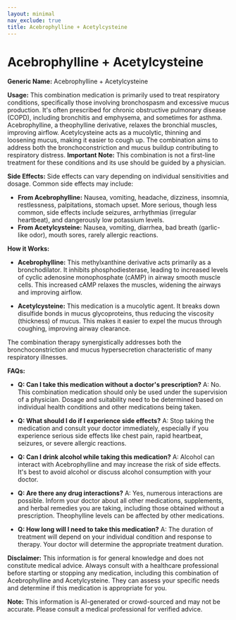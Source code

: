 ```yaml
---
layout: minimal
nav_exclude: true
title: Acebrophylline + Acetylcysteine
---
```


# Acebrophylline + Acetylcysteine

**Generic Name:** Acebrophylline + Acetylcysteine

**Usage:** This combination medication is primarily used to treat respiratory conditions, specifically those involving bronchospasm and excessive mucus production.  It's often prescribed for chronic obstructive pulmonary disease (COPD), including bronchitis and emphysema, and sometimes for asthma.  Acebrophylline, a theophylline derivative, relaxes the bronchial muscles, improving airflow. Acetylcysteine acts as a mucolytic, thinning and loosening mucus, making it easier to cough up.  The combination aims to address both the bronchoconstriction and mucus buildup contributing to respiratory distress.  **Important Note:** This combination is not a first-line treatment for these conditions and its use should be guided by a physician.

**Side Effects:**  Side effects can vary depending on individual sensitivities and dosage. Common side effects may include:

* **From Acebrophylline:** Nausea, vomiting, headache, dizziness, insomnia, restlessness, palpitations, stomach upset.  More serious, though less common, side effects include seizures, arrhythmias (irregular heartbeat), and dangerously low potassium levels.
* **From Acetylcysteine:** Nausea, vomiting, diarrhea, bad breath (garlic-like odor), mouth sores, rarely allergic reactions.


**How it Works:**

* **Acebrophylline:** This methylxanthine derivative acts primarily as a bronchodilator. It inhibits phosphodiesterase, leading to increased levels of cyclic adenosine monophosphate (cAMP) in airway smooth muscle cells. This increased cAMP relaxes the muscles, widening the airways and improving airflow.

* **Acetylcysteine:** This medication is a mucolytic agent. It breaks down disulfide bonds in mucus glycoproteins, thus reducing the viscosity (thickness) of mucus.  This makes it easier to expel the mucus through coughing, improving airway clearance.

The combination therapy synergistically addresses both the bronchoconstriction and mucus hypersecretion characteristic of many respiratory illnesses.


**FAQs:**

* **Q: Can I take this medication without a doctor's prescription?** A: No.  This combination medication should only be used under the supervision of a physician.  Dosage and suitability need to be determined based on individual health conditions and other medications being taken.

* **Q: What should I do if I experience side effects?** A:  Stop taking the medication and consult your doctor immediately, especially if you experience serious side effects like chest pain, rapid heartbeat, seizures, or severe allergic reactions.

* **Q: Can I drink alcohol while taking this medication?** A: Alcohol can interact with Acebrophylline and may increase the risk of side effects. It's best to avoid alcohol or discuss alcohol consumption with your doctor.

* **Q:  Are there any drug interactions?** A: Yes, numerous interactions are possible.  Inform your doctor about all other medications, supplements, and herbal remedies you are taking, including those obtained without a prescription.  Theophylline levels can be affected by other medications.

* **Q: How long will I need to take this medication?** A: The duration of treatment will depend on your individual condition and response to therapy.  Your doctor will determine the appropriate treatment duration.

**Disclaimer:** This information is for general knowledge and does not constitute medical advice.  Always consult with a healthcare professional before starting or stopping any medication, including this combination of Acebrophylline and Acetylcysteine.  They can assess your specific needs and determine if this medication is appropriate for you.


**Note:** This information is AI-generated or crowd-sourced and may not be accurate. Please consult a medical professional for verified advice.